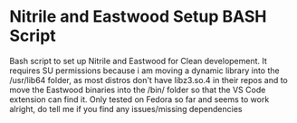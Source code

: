 # Nitrile and Eastwood Setup BASH Script
Bash script to set up Nitrile and Eastwood for Clean developement. It requires SU permissions because i am moving a dynamic library into the /usr/lib64 folder, as most distros don't have libz3.so.4 in their repos and to move the Eastwood binaries into the /bin/ folder so that the VS Code extension can find it. Only tested on Fedora so far and seems to work alright, do tell me if you find any issues/missing dependencies

